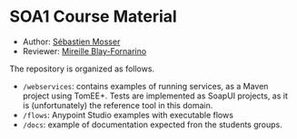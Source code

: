 # SOA1 Course Material

  * Author: [Sébastien Mosser](mosser@i3s.unice.fr)
  * Reviewer: [Mireille Blay-Fornarino](blay@i3s.unice.fr)
  
The repository is organized as follows.

  * `/webservices`: contains examples of running services, as a Maven project using TomEE+. Tests are implemented as SoapUI projects, as it is (unfortunately) the reference tool in this domain. 
  * `/flows`: Anypoint Studio examples with executable flows 
  * `/docs`: example of documentation expected fron the students groups.